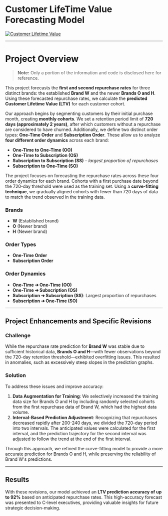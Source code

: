 # Customer LifeTime Value Forecasting Model

[![Customer Lifetime Value](https://business.trustedshops.com/hs-fs/hubfs/1-TS_B2B/content/uk/20230228-customer-lifetime-value/customer-life-value-formula.png?width=720&height=500&name=customer-life-value-formula.png)](https://en.wikipedia.org/wiki/Customer_lifetime_value)
<hr>

# Project Overview

> **Note:** Only a portion of the information and code is disclosed here for reference.

This project forecasts the **first and second repurchase rates** for three distinct brands: the established **Brand W** and the newer **Brands O and H**. Using these forecasted repurchase rates, we calculate the **predicted Customer Lifetime Value (LTV)** for each customer cohort. 

Our approach begins by segmenting customers by their initial purchase month, creating **monthly cohorts**. We set a retention period limit of **720 days (approximately 2 years)**, after which customers without a repurchase are considered to have churned. Additionally, we define two distinct order types: **One-Time Order** and **Subscription Order**. These allow us to analyze **four different order dynamics** across each brand:

- **One-Time to One-Time (OO)**
- **One-Time to Subscription (OS)**
- **Subscription to Subscription (SS)** – *largest proportion of repurchases*
- **Subscription to One-Time (SO)**

The project focuses on forecasting the repurchase rates across these four order dynamics for each brand. Cohorts with a first purchase date beyond the 720-day threshold were used as the training set. Using a **curve-fitting technique**, we gradually aligned cohorts with fewer than 720 days of data to match the trend observed in the training data.

### Brands

- **W** (Established brand)
- **O** (Newer brand)
- **H** (Newer brand)

### Order Types

- **One-Time Order**
- **Subscription Order**

### Order Dynamics

- **One-Time ➔ One-Time (OO)**
- **One-Time ➔ Subscription (OS)**
- **Subscription ➔ Subscription (SS)**: Largest proportion of repurchases
- **Subscription ➔ One-Time (SO)**

---

## Project Enhancements and Specific Revisions

### Challenge
While the repurchase rate prediction for **Brand W** was stable due to sufficient historical data, **Brands O and H**—with fewer observations beyond the 720-day retention threshold—exhibited overfitting issues. This resulted in anomalies, such as excessively steep slopes in the prediction graphs.

### Solution
To address these issues and improve accuracy:
1. **Data Augmentation for Training**: We selectively increased the training data size for Brands O and H by including randomly selected cohorts from the first repurchase data of Brand W, which had the highest data volume.
2. **Interval-Based Prediction Adjustment**: Recognizing that repurchases decreased rapidly after 200-240 days, we divided the 720-day period into two intervals. The anticipated values were calculated for the first interval, and the prediction trajectory for the second interval was adjusted to follow the trend at the end of the first interval.

Through this approach, we refined the curve-fitting model to provide a more accurate prediction for Brands O and H, while preserving the reliability of Brand W's predictions.

---

## Results

With these revisions, our model achieved an **LTV prediction accuracy of up to 92%** based on anticipated repurchase rates. This high-accuracy forecast was presented to C-level executives, providing valuable insights for future strategic decision-making.

